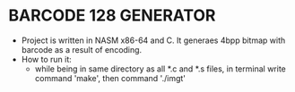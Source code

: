 # BARCODE 128 GENERATOR
* Project is written in NASM x86-64 and C. It generaes 4bpp bitmap with barcode as a result of encoding.
* How to run it:
    * while being in same directory as all *.c and *.s files, in terminal write command 'make', then command './imgt' 